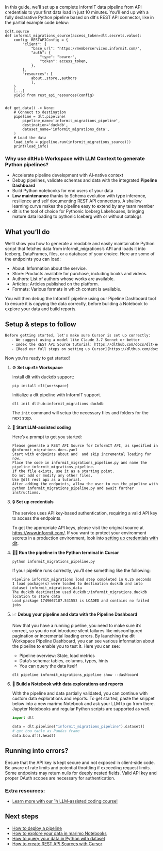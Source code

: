 In this guide, we'll set up a complete InformIT data pipeline from API credentials to your first data load in just 10 minutes. You'll end up with a fully declarative Python pipeline based on dlt's REST API connector, like in the partial example code below:

```python-outcome
@dlt.source
def informit_migrations_source(access_token=dlt.secrets.value):
    config: RESTAPIConfig = {
        "client": {
            "base_url": "https://memberservices.informit.com/",
            "auth": {
                "type": "bearer",
                "token": access_token,
            },
        },
        "resources": [
            about,,store,,authors
            ],
    }
    [...]
    yield from rest_api_resources(config)


def get_data() -> None:
    # Connect to destination
    pipeline = dlt.pipeline(
        pipeline_name='informit_migrations_pipeline',
        destination='duckdb',
        dataset_name='informit_migrations_data', 
    )
    # Load the data
    load_info = pipeline.run(informit_migrations_source())
    print(load_info) 
```

### Why use dltHub Workspace with LLM Context to generate Python pipelines?

- Accelerate pipeline development with AI-native context
- Debug pipelines, validate schemas and data with the integrated **Pipeline Dashboard**
- Build Python notebooks for end users of your data
- **Low maintenance** thanks to Schema evolution with type inference, resilience and self documenting REST API connectors. A shallow learning curve makes the pipeline easy to extend by any team member
- dlt is the tool of choice for Pythonic Iceberg Lakehouses, bringing mature data loading to pythonic Iceberg with or without catalogs

## What you’ll do

We’ll show you how to generate a readable and easily maintainable Python script that fetches data from informit_migrations’s API and loads it into Iceberg, DataFrames, files, or a database of your choice. Here are some of the endpoints you can load:

- About: Information about the service.
- Store: Products available for purchase, including books and videos.
- Authors: List of authors whose works are available.
- Articles: Articles published on the platform.
- Formats: Various formats in which content is available.

You will then debug the InformIT pipeline using our Pipeline Dashboard tool to ensure it is copying the data correctly, before building a Notebook to explore your data and build reports.

## Setup & steps to follow

```default
Before getting started, let's make sure Cursor is set up correctly:
   - We suggest using a model like Claude 3.7 Sonnet or better
   - Index the REST API Source tutorial: https://dlthub.com/docs/dlt-ecosystem/verified-sources/rest_api/ and add it to context as **@dlt rest api**
   - [Read our full steps on setting up Cursor](https://dlthub.com/docs/dlt-ecosystem/llm-tooling/cursor-restapi#23-configuring-cursor-with-documentation)
```

Now you're ready to get started!

1. ⚙️ **Set up `dlt` Workspace**
    
    Install dlt with duckdb support:
    ```shell
    pip install dlt[workspace]
    ```

    Initialize a dlt pipeline with InformIT support.
    ```shell
    dlt init dlthub:informit_migrations duckdb
    ```

    The `init` command will setup the necessary files and folders for the next step.
    
2. 🤠 **Start LLM-assisted coding**
    
    Here’s a prompt to get you started:
    
    ```prompt
    Please generate a REST API Source for InformIT API, as specified in @informit_migrations-docs.yaml 
    Start with endpoints about and  and skip incremental loading for now. 
    Place the code in informit_migrations_pipeline.py and name the pipeline informit_migrations_pipeline. 
    If the file exists, use it as a starting point. 
    Do not add or modify any other files. 
    Use @dlt rest api as a tutorial. 
    After adding the endpoints, allow the user to run the pipeline with python informit_migrations_pipeline.py and await further instructions.
    ```

    
3. 🔒 **Set up credentials** 
    
    The service uses API key-based authentication, requiring a valid API key to access the endpoints.
    
    To get the appropriate API keys, please visit the original source at https://www.informit.com/.
    If you want to protect your environment secrets in a production environment, look into [setting up credentials with dlt](https://dlthub.com/docs/walkthroughs/add_credentials).
    
4. 🏃‍♀️ **Run the pipeline in the Python terminal in Cursor**
    
    ```shell
    python informit_migrations_pipeline.py
    ```
    
    If your pipeline runs correctly, you’ll see something like the following:
    
    ```shell
    Pipeline informit_migrations load step completed in 0.26 seconds
    1 load package(s) were loaded to destination duckdb and into dataset informit_migrations_data
    The duckdb destination used duckdb:/informit_migrations.duckdb location to store data
    Load package 1749667187.541553 is LOADED and contains no failed jobs
    ```
    
5. 📈 **Debug your pipeline and data with the Pipeline Dashboard**

    Now that you have a running pipeline, you need to make sure it’s correct, so you do not introduce silent failures like misconfigured pagination or incremental loading errors. By launching the dlt Workspace Pipeline Dashboard, you can see various information about the pipeline to enable you to test it. Here you can see:
    - Pipeline overview: State, load metrics
    - Data’s schema: tables, columns, types, hints
    - You can query the data itself
    
    ```shell
    dlt pipeline informit_migrations_pipeline show --dashboard
    ```
    
6. 🐍 **Build a Notebook with data explorations and reports**

    With the pipeline and data partially validated, you can continue with custom data explorations and reports. To get started, paste the snippet below into a new marimo Notebook and ask your LLM to go from there. Jupyter Notebooks and regular Python scripts are supported as well.

    
    ```python
    import dlt

   data = dlt.pipeline("informit_migrations_pipeline").dataset()
   # get bou table as Pandas frame
   data.bou.df().head()
    ```

## Running into errors?

Ensure that the API key is kept secure and not exposed in client-side code. Be aware of rate limits and potential throttling if exceeding request limits. Some endpoints may return nulls for deeply nested fields. Valid API key and proper OAuth scopes are necessary for authentication.

### Extra resources:

- [Learn more with our 1h LLM-assisted coding course!](https://www.youtube.com/watch?v=GGid70rnJuM)

## Next steps

- [How to deploy a pipeline](https://dlthub.com/docs/walkthroughs/deploy-a-pipeline)
- [How to explore your data in marimo Notebooks](https://dlthub.com/docs/general-usage/dataset-access/marimo)
- [How to query your data in Python with dataset](https://dlthub.com/docs/general-usage/dataset-access/dataset)
- [How to create REST API Sources with Cursor](https://dlthub.com/docs/dlt-ecosystem/llm-tooling/cursor-restapi)